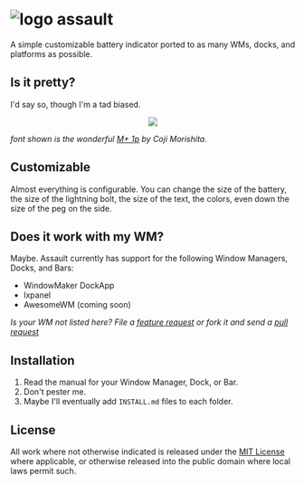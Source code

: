 # ![logo](http://nuckchorris.github.io/assault/img/logo.png) assault
A simple customizable battery indicator ported to as many WMs, docks, and
platforms as possible.

## Is it pretty?
I'd say so, though I'm a tad biased.

<p align="center">
	<img src="http://nuckchorris.github.io/assault/img/demo.png" />
</p>

*font shown is the wonderful [M+ 1p](http://mplus-fonts.sourceforge.jp/) by 
Coji Morishita.*

## Customizable
Almost everything is configurable.  You can change the size of the battery, the
size of the lightning bolt, the size of the text, the colors, even down the size
of the peg on the side.

## Does it work with my WM?
Maybe.  Assault currently has support for the following Window Managers, Docks,
and Bars:
 * WindowMaker DockApp
 * lxpanel
 * AwesomeWM (coming soon)

*Is your WM not listed here?  File a
[feature request](https://github.com/NuckChorris/assault/issues/new) or fork it
and send a [pull request](https://github.com/NuckChorris/assault/pulls)*

## Installation
1. Read the manual for your Window Manager, Dock, or Bar.
2. Don't pester me.
3. Maybe I'll eventually add `INSTALL.md` files to each folder.

## License
All work where not otherwise indicated is released under the
[MIT License](./LICENSE) where applicable, or otherwise released into the public
domain where local laws permit such.
